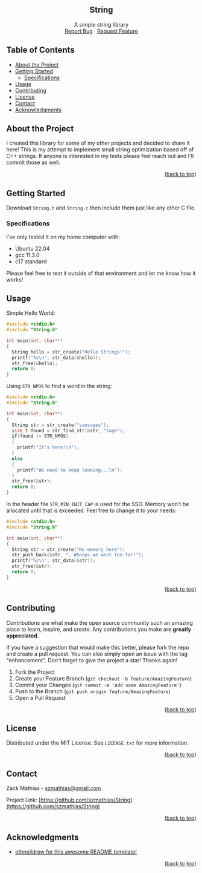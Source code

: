 <!-- Improved compatibility of back to top link: See: https://github.com/othneildrew/Best-README-Template/pull/73 -->
<a name="readme-top"></a>
<!--
*** Thanks for checking out the Best-README-Template. If you have a suggestion
*** that would make this better, please fork the repo and create a pull request
*** or simply open an issue with the tag "enhancement".
*** Don't forget to give the project a star!
*** Thanks again! Now go create something AMAZING! :D
-->



<!-- PROJECT SHIELDS -->
<!--
*** I'm using markdown "reference style" links for readability.
*** Reference links are enclosed in brackets [ ] instead of parentheses ( ).
*** See the bottom of this document for the declaration of the reference variables
*** for contributors-url, forks-url, etc. This is an optional, concise syntax you may use.
*** https://www.markdownguide.org/basic-syntax/#reference-style-links
-->
<!-- [![Contributors][contributors-shield]][contributors-url]
[![Forks][forks-shield]][forks-url]
[![Stargazers][stars-shield]][stars-url]
[![Issues][issues-shield]][issues-url]
[![MIT License][license-shield]][license-url]
[![LinkedIn][linkedin-shield]][linkedin-url] -->



<!-- PROJECT LOGO -->
<div align="center">
<h2 align="center">String</h2>
  <p align="center">
    A simple string library
    <br />
    <a href="https://github.com/szmathias/String/issues">Report Bug</a>
    ·
    <a href="https://github.com/szmathias/String/issues">Request Feature</a>
  </p>
</div>

<!-- TABLE OF CONTENTS -->
## Table of Contents
- [About the Project](#about-the-project)
- [Getting Started](#getting-started)
  - [Specifications](#specifications)
- [Usage](#usage)
- [Contributing](#contributing)
- [License](#license)
- [Contact](#contact)
- [Acknowledgments](#acknowledgments)

<!-- ABOUT THE PROJECT -->
## About the Project

I created this library for some of my other projects and decided to share it here! This is my attempt to implement small string optimization based off of C++ strings. If anyone is interested in my tests please feel reach out and I'll commit those as well.

<p align="right">(<a href="#readme-top">back to top</a>)</p>

<!-- GETTING STARTED -->
## Getting Started

Download `String.h` and `String.c` then include them just like any other C file.

### Specifications

I've only tested it on my home computer with:
- Ubuntu 22.04
- gcc 11.3.0
- c17 standard

Please feel free to test it outside of that environment and let me know how it works!

<!-- USAGE EXAMPLES -->
## Usage

Simple Hello World:
```c
#include <stdio.h>
#include "String.h"

int main(int, char**)
{
  String hello = str_create("Hello Strings!");
  printf("%s\n", str_data(&hello));
  str_free(&hello);
  return 0;
}
```

Using `STR_NPOS` to find a word in the string:
```c
#include <stdio.h>
#include "String.h"

int main(int, char**)
{
  String str = str_create("sausages");
  size_t found = str_find_str(&str, "sage");
  if(found != STR_NPOS)
  {
    printf("It's here!\n");
  }
  else
  {
    printf("We need to keep looking...\n");
  }
  str_free(&str);
  return 0;
}
```

In the header file `STR_MIN_INIT_CAP` is used for the SSO. Memory won't be allocated until that is exceeded. Feel free to change it to your needs:
```c
#include <stdio.h>
#include "String.h"

int main(int, char**)
{
  String str = str_create("No memory here");
  str_push_back(&str, ". Whoops we went too far!");
  printf("%s\n", str_data(&str));
  str_free(&str);
  return 0;
}
```
<p align="right">(<a href="#readme-top">back to top</a>)</p>

<!-- CONTRIBUTING -->
## Contributing

Contributions are what make the open source community such an amazing place to learn, inspire, and create. Any contributions you make are **greatly appreciated**.

If you have a suggestion that would make this better, please fork the repo and create a pull request. You can also simply open an issue with the tag "enhancement".
Don't forget to give the project a star! Thanks again!

1. Fork the Project
2. Create your Feature Branch (`git checkout -b feature/AmazingFeature`)
3. Commit your Changes (`git commit -m 'Add some AmazingFeature'`)
4. Push to the Branch (`git push origin feature/AmazingFeature`)
5. Open a Pull Request

<p align="right">(<a href="#readme-top">back to top</a>)</p>

<!-- LICENSE -->
## License

Distributed under the MIT License. See `LICENSE.txt` for more information.

<p align="right">(<a href="#readme-top">back to top</a>)</p>

<!-- CONTACT -->
## Contact

Zack Mathias - szmathias@gmail.com

Project Link: [https://github.com/szmathias/String](https://github.com/szmathias/String)

<p align="right">(<a href="#readme-top">back to top</a>)</p>

<!-- ACKNOWLEDGMENTS -->
## Acknowledgments

* [othneildrew for this awesome README template!](https://github.com/othneildrew/Best-README-Template)

<p align="right">(<a href="#readme-top">back to top</a>)</p>

<!-- MARKDOWN LINKS & IMAGES -->
<!-- https://www.markdownguide.org/basic-syntax/#reference-style-links -->
<!-- [contributors-shield]: https://img.shields.io/github/contributors/szmathias/String.svg?style=for-the-badge
[contributors-url]: https://github.com/szmathias/String/graphs/contributors
[forks-shield]: https://img.shields.io/github/forks/szmathias/String.svg?style=for-the-badge
[forks-url]: https://github.com/szmathias/String/network/members
[stars-shield]: https://img.shields.io/github/stars/szmathias/String.svg?style=for-the-badge
[stars-url]: https://github.com/szmathias/String/stargazers
[issues-shield]: https://img.shields.io/github/issues/szmathias/String.svg?style=for-the-badge
[issues-url]: https://github.com/szmathias/String/issues
[license-shield]: https://img.shields.io/github/license/szmathias/String.svg?style=for-the-badge
[license-url]: https://github.com/szmathias/String/blob/master/LICENSE.txt -->
